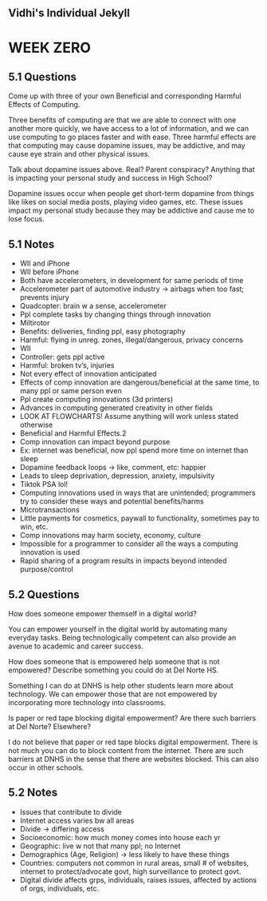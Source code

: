 ## Vidhi's Individual Jekyll


# WEEK ZERO

## 5.1 Questions
Come up with three of your own Beneficial and corresponding Harmful Effects of Computing.

Three benefits of computing are that we are able to connect with one another more quickly, we have access to a lot of information, and we can use computing to go places faster and with ease. Three harmful effects are that computing may cause dopamine issues, may be addictive, and may cause eye strain and other physical issues.

Talk about dopamine issues above. Real? Parent conspiracy? Anything that is impacting your personal study and success in High School?

Dopamine issues occur when people get short-term dopamine from things like likes on social media posts, playing video games, etc. These issues impact my personal study because they may be addictive and cause me to lose focus.

## 5.1 Notes
* WII and iPhone
* WII before iPhone
* Both have accelerometers, in development for same periods of time
* Accelerometer part of automotive industry → airbags when too fast; prevents injury
* Quadcopter: brain w a sense, accelerometer
* Ppl complete tasks by changing things through innovation
* Miltirotor
* Benefits: deliveries, finding ppl, easy photography
* Harmful: flying in unreg. zones, illegal/dangerous, privacy concerns
* WII
* Controller: gets ppl active
* Harmful: broken tv’s, injuries
* Not every effect of innovation anticipated
* Effects of comp innovation are dangerous/beneficial at the same time, to many ppl or same person even
* Ppl create computing innovations (3d printers)
* Advances in computing generated creativity in other fields
* LOOK AT FLOWCHARTS! Assume anything will work unless stated otherwise
* Beneficial and Harmful Effects.2
* Comp innovation can impact beyond purpose
* Ex: internet was beneficial, now ppl spend more time on internet than sleep
* Dopamine feedback loops → like, comment, etc: happier
* Leads to sleep deprivation, depression, anxiety, impulsivity
* Tiktok PSA lol!
* Computing innovations used in ways that are unintended; programmers try to consider these ways and potential benefits/harms
* Microtransactions
* Little payments for cosmetics, paywall to functionality, sometimes pay to win, etc.
* Comp innovations may harm society, economy, culture
* Impossible for a programmer to consider all the ways a computing innovation is used
* Rapid sharing of a program results in impacts beyond intended purpose/control


## 5.2 Questions
How does someone empower themself in a digital world?

You can empower yourself in the digital world by automating many everyday tasks. Being technologically competent can also provide an avenue to academic and career success.

How does someone that is empowered help someone that is not empowered? Describe something you could do at Del Norte HS.

Something I can do at DNHS is help other students learn more about technology. We can empower those that are not empowered by incorporating more technology into classrooms.

Is paper or red tape blocking digital empowerment? Are there such barriers at Del Norte? Elsewhere?

I do not believe that paper or red tape blocks digital empowerment. There is not much you can do to block content from the internet. There are such barriers at DNHS in the sense that there are websites blocked. This can also occur in other schools.

## 5.2 Notes
* Issues that contribute to divide
* Internet access varies bw all areas
* Divide → differing access
* Socioeconomic: how much money comes into house each yr
* Geographic: live  w not that many ppl; no Internet
* Demographics (Age, Religion) → less likely to have these things
* Countries: computers not common in rural areas, small # of websites, internet to protect/advocate govt, high surveillance to protect govt.
* Digital divide affects grps, individuals, raises issues, affected by actions of orgs, individuals, etc.
